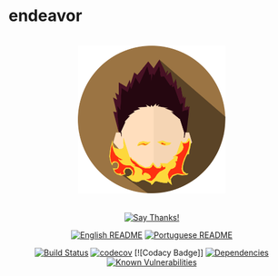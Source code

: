 # endeavor

<div align = "center">
    <br>
    <img src="../../others/img/logo/logo.png" height=260>
    <br>
    <br>

[![Say Thanks!](https://img.shields.io/badge/Say%20Thanks-!-1EAEDB.svg?longCache=true&style=for-the-badge)](https://saythanks.io/to/Fazendaaa)

[![English README](https://img.shields.io/badge/Language-EN-blue.svg?longCache=true&style=for-the-badge)](./README.md)
[![Portuguese README](https://img.shields.io/badge/Linguagem-PT-green.svg?longCache=true&style=for-the-badge)](./docs/readme/README_PT.md)

[![Build Status](https://img.shields.io/travis/Fazendaaa/endeavor.svg?style=flat-square)](https://travis-ci.org/Fazendaaa/endeavor)
[![codecov](https://img.shields.io/codecov/c/github/Fazendaaa/endeavor.svg?style=flat-square)](https://codecov.io/gh/Fazendaaa/endeavor)
[![Codacy Badge]]
[![Dependencies](https://david-dm.org/Fazendaaa/endeavor.svg?style=flat-square)](https://codeclimate.com/github/Fazendaaa/endeavor/master/package.json)
[![Known Vulnerabilities](https://snyk.io/test/github/Fazendaaa/endeavor/badge.svg)](https://snyk.io/test/github/Fazendaaa/endeavor)

</div>
